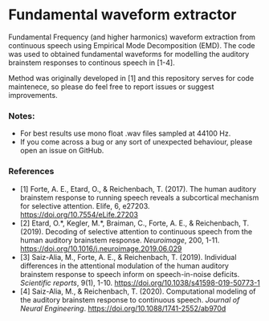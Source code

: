 # Fundamental waveform extractor

Fundamental Frequency (and higher harmonics) waveform extraction from continuous speech using Empirical Mode Decomposition (EMD). The code was used to obtained fundamental waveforms for modelling the auditory brainstem responses to continous speech in [1-4].

Method was originally developed in [1] and this repository serves for code maintenece, so please do feel free to report issues or suggest improvements.

### Notes: 
- For best results use mono float .wav files sampled at 44100 Hz.
- If you come across a bug or any sort of unexpected behaviour, please open an issue on GitHub.

### References
* [1] Forte, A. E., Etard, O., & Reichenbach, T. (2017). The human auditory brainstem response to running speech reveals a subcortical mechanism for selective attention. Elife, 6, e27203. https://doi.org/10.7554/eLife.27203
* [2] Etard, O.\*, Kegler, M.\*, Braiman, C., Forte, A. E., & Reichenbach, T. (2019). Decoding of selective attention to continuous speech from the human auditory brainstem response. *Neuroimage*, 200, 1-11. https://doi.org/10.1016/j.neuroimage.2019.06.029
* [3] Saiz-Alia, M., Forte, A. E., & Reichenbach, T. (2019). Individual differences in the attentional modulation of the human auditory brainstem response to speech inform on speech-in-noise deficits. *Scientific reports*, 9(1), 1-10. https://doi.org/10.1038/s41598-019-50773-1
* [4] Saiz-Alia, M., & Reichenbach, T. (2020). Computational modeling of the auditory brainstem response to continuous speech. *Journal of Neural Engineering*. https://doi.org/10.1088/1741-2552/ab970d

